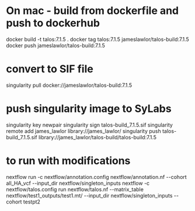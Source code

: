 # On mac - build from dockerfile and push to dockerhub
docker build -t talos:7.1.5 .
docker tag talos:7.1.5 jameslawlor/talos-build:7.1.5
docker push jameslawlor/talos-build:7.1.5


# convert to SIF file
singularity pull docker://jameslawlor/talos-build:7.1.5
# push singularity image to SyLabs
singularity key newpair
singularity sign talos-build_7.1.5.sif
singularity remote add james_lawlor library://james_lawlor/
singularity push talos-build_7.1.5.sif library://james_lawlor/talos-build/talos-build:7.1.5


# to run with modifications
nextflow run -c nextflow/annotation.config nextflow/annotation.nf --cohort all_HA_vcf --input_dir nextflow/singleton_inputs
nextflow -c nextflow/talos.config run nextflow/talos.nf --matrix_table nextflow/test1_outputs/test1.mt/ --input_dir nextflow/singleton_inputs --cohort testpt2
